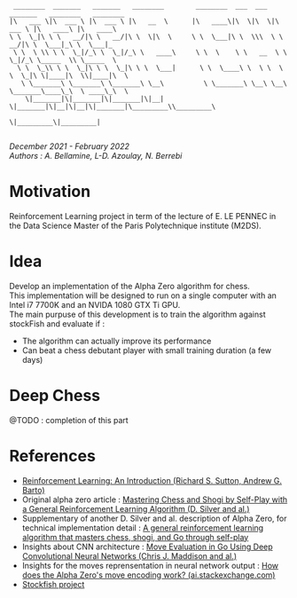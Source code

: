 ```
 ________  _______   _______   ________        ________  ___  ___  _______   ________   ________      
|\   ___ \|\  ___ \ |\  ___ \ |\   __  \      |\   ____\|\  \|\  \|\  ___ \ |\   ____\ |\   ____\     
\ \  \_|\ \ \   __/|\ \   __/|\ \  \|\  \     \ \  \___|\ \  \\\  \ \   __/|\ \  \___|_\ \  \___|_    
 \ \  \ \\ \ \  \_|/_\ \  \_|/_\ \   ____\     \ \  \    \ \   __  \ \  \_|/_\ \_____  \\ \_____  \   
  \ \  \_\\ \ \  \_|\ \ \  \_|\ \ \  \___|      \ \  \____\ \  \ \  \ \  \_|\ \|____|\  \\|____|\  \  
   \ \_______\ \_______\ \_______\ \__\          \ \_______\ \__\ \__\ \_______\____\_\  \ ____\_\  \ 
    \|_______|\|_______|\|_______|\|__|           \|_______|\|__|\|__|\|_______|\_________\\_________\
                                                                               \|_________\|_________|
                                                                                                      
```

*December 2021 - February 2022*  
*Authors : A. Bellamine, L-D. Azoulay, N. Berrebi*

# Motivation

Reinforcement Learning project in term of the lecture of E. LE PENNEC in the Data Science Master of the Paris Polytechnique institute (M2DS).

# Idea

Develop an implementation of the Alpha Zero algorithm for chess.  
This implementation will be designed to run on a single computer with an Intel i7 7700K and an NVIDA 1080 GTX Ti GPU.  
The main purpuse of this development is to train the algorithm against stockFish and evaluate if :  
- The algorithm can actually improve its performance
- Can beat a chess debutant player with small training duration (a few days)

# Deep Chess

@TODO : completion of this part

# References

- [Reinforcement Learning: An Introduction (Richard S. Sutton, Andrew G. Barto)](http://web.stanford.edu/class/psych209/Readings/SuttonBartoIPRLBook2ndEd.pdf)
- Original alpha zero article : [Mastering Chess and Shogi by Self-Play with a General Reinforcement Learning Algorithm (D. Silver and al.)](https://arxiv.org/abs/1712.01815)
- Supplementary of another D. Silver and al. description of Alpha Zero, for technical implementation detail : [A general reinforcement learning algorithm that masters chess, shogi, and Go through self-play](https://www.science.org/doi/suppl/10.1126/science.aar6404/suppl_file/aar6404-silver-sm.pdf)
- Insights about CNN architecture : [Move Evaluation in Go Using Deep Convolutional Neural Networks (Chris J. Maddison and al.)](https://arxiv.org/abs/1412.6564)
- Insights for the moves reprensentation in neural network output : [How does the Alpha Zero's move encoding work?
  (ai.stackexchange.com)](https://ai.stackexchange.com/questions/27336/how-does-the-alpha-zeros-move-encoding-work)
- [Stockfish project](https://stockfishchess.org/)